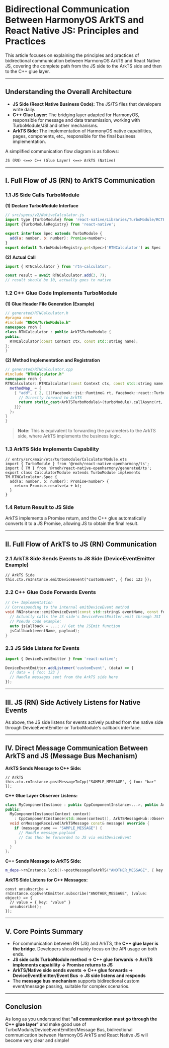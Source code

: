 # Bidirectional Communication Between HarmonyOS ArkTS and React Native JS: Principles and Practices

This article focuses on explaining the principles and practices of bidirectional communication between HarmonyOS ArkTS and React Native JS, covering the complete path from the JS side to the ArkTS side and then to the C++ glue layer.

---

## Understanding the Overall Architecture

- **JS Side (React Native Business Code):** The JS/TS files that developers write daily.
- **C++ Glue Layer:** The bridging layer adapted for HarmonyOS, responsible for message and data transmission, working with TurboModule/JSI and other mechanisms.
- **ArkTS Side:** The implementation of HarmonyOS native capabilities, pages, components, etc., responsible for the final business implementation.

A simplified communication flow diagram is as follows:

```
JS (RN) <==> C++ (Glue Layer) <==> ArkTS (Native)
```

---

## I. Full Flow of JS (RN) to ArkTS Communication

### 1.1 JS Side Calls TurboModule

**(1) Declare TurboModule Interface**

```javascript
// src/specs/v2/NativeCalculator.js
import type {TurboModule} from 'react-native/Libraries/TurboModule/RCTExport';
import {TurboModuleRegistry} from 'react-native';

export interface Spec extends TurboModule {
  add(a: number, b: number): Promise<number>;
}
export default TurboModuleRegistry.get<Spec>('RTNCalculator') as Spec | null;
```

**(2) Actual Call**

```javascript
import { RTNCalculator } from 'rtn-calculator';

const result = await RTNCalculator.add(3, 7);
// result should be 10, actually goes to native
```

### 1.2 C++ Glue Code Implements TurboModule

**(1) Glue Header File Generation (Example)**

```cpp
// generated/RTNCalculator.h
#pragma once
#include "RNOH/TurboModule.h"
namespace rnoh {
class RTNCalculator : public ArkTSTurboModule {
public:
  RTNCalculator(const Context ctx, const std::string name);
};
}
```

**(2) Method Implementation and Registration**

```cpp
// generated/RTNCalculator.cpp
#include "RTNCalculator.h"
namespace rnoh {
RTNCalculator::RTNCalculator(const Context ctx, const std::string name): ArkTSTurboModule(ctx, name) {
  methodMap_ = {
    { "add", { 2, [](facebook::jsi::Runtime& rt, facebook::react::TurboModule& turboModule, const facebook::jsi::Value* args, size_t count) {
      // Directly forward to ArkTS
      return static_cast<ArkTSTurboModule&>(turboModule).callAsync(rt, "add", args, count);
    }}}
  };
}
}
```

> **Note:** This is equivalent to forwarding the parameters to the ArkTS side, where ArkTS implements the business logic.

### 1.3 ArkTS Side Implements Capability

```Arkts
// entry/src/main/ets/turbomodule/CalculatorModule.ets
import { TurboModule } from '@rnoh/react-native-openharmony/ts';
import { TM } from '@rnoh/react-native-openharmony/generated/ts';
export class CalculatorModule extends TurboModule implements TM.RTNCalculator.Spec {
  add(a: number, b: number): Promise<number> {
    return Promise.resolve(a + b);
  }
}
```

### 1.4 Return Result to JS Side

ArkTS implements a Promise return, and the C++ glue automatically converts it to a JS Promise, allowing JS to obtain the final result.

---

## II. Full Flow of ArkTS to JS (RN) Communication

### 2.1 ArkTS Side Sends Events to JS Side (DeviceEventEmitter Example)

```Arkts
// ArkTS Side
this.ctx.rnInstance.emitDeviceEvent("customEvent", { foo: 123 });
```

### 2.2 C++ Glue Code Forwards Events

```cpp
// C++ Implementation
// Corresponding to the internal emitDeviceEvent method
void RNInstance::emitDeviceEvent(const std::string& eventName, const folly::dynamic& payload) {
  // Actually calls the JS side's DeviceEventEmitter.emit through JSI
  // Pseudo code example:
  auto jsCallback = ...; // Get the JSEmit function
  jsCallback(eventName, payload);
}
```

### 2.3 JS Side Listens for Events

```javascript
import { DeviceEventEmitter } from 'react-native';

DeviceEventEmitter.addListener('customEvent', (data) => {
  // data = { foo: 123 }
  // Handle messages sent from the ArkTS side here
});
```

---

## III. JS (RN) Side Actively Listens for Native Events

As above, the JS side listens for events actively pushed from the native side through DeviceEventEmitter or TurboModule's callback interface.

---

## IV. Direct Message Communication Between ArkTS and JS (Message Bus Mechanism)

**ArkTS Sends Message to C++ Side:**

```Arkts
// ArkTS
this.ctx.rnInstance.postMessageToCpp("SAMPLE_MESSAGE", { foo: "bar" });
```

**C++ Glue Layer Observer Listens:**

```cpp
class MyComponentInstance : public CppComponentInstance<...>, public ArkTSMessageHub::Observer {
public:
  MyComponentInstance(Context context)
    : CppComponentInstance(std::move(context)), ArkTSMessageHub::Observer(m_deps->arkTSMessageHub) {}
  void onMessageReceived(ArkTSMessage const& message) override {
    if (message.name == "SAMPLE_MESSAGE") {
      // Handle message.payload
      // Can then be forwarded to JS via emitDeviceEvent
    }
  }
};
```

**C++ Sends Message to ArkTS Side:**

```cpp
m_deps->rnInstance.lock()->postMessageToArkTS("ANOTHER_MESSAGE", { key: "value" });
```

**ArkTS Side Listens for C++ Messages:**

```Arkts
const unsubscribe = rnInstance.cppEventEmitter.subscribe("ANOTHER_MESSAGE", (value: object) => {
  // value = { key: "value" }
  unsubscribe();
});
```

---

## V. Core Points Summary

- For communication between RN (JS) and ArkTS, the **C++ glue layer is the bridge**. Developers should mainly focus on the API usage on both ends.
- **JS side calls TurboModule method → C++ glue forwards → ArkTS implements capability → Promise returns to JS**
- **ArkTS/Native side sends events → C++ glue forwards → DeviceEventEmitter/Event Bus → JS side listens and responds**
- The **message bus mechanism** supports bidirectional custom event/message passing, suitable for complex scenarios.

---

## Conclusion

As long as you understand that "**all communication must go through the C++ glue layer**" and make good use of TurboModule/DeviceEventEmitter/Message Bus, bidirectional communication between HarmonyOS ArkTS and React Native JS will become very clear and simple!
